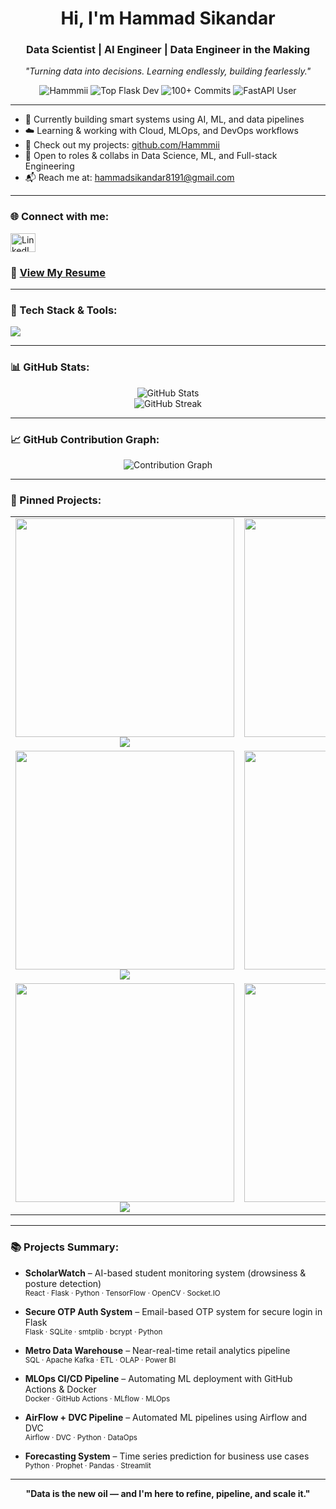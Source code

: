 <h1 align="center">Hi, I'm Hammad Sikandar</h1>
<h3 align="center">Data Scientist | AI Engineer | Data Engineer in the Making</h3>

<p align="center">
  <em>"Turning data into decisions. Learning endlessly, building fearlessly."</em>
</p>

<p align="center">
  <img src="https://komarev.com/ghpvc/?username=Hammmii&label=Profile%20views&color=0e75b6&style=flat" alt="Hammmii" />
  <img src="https://img.shields.io/badge/Top%20Flask%20Dev-%231572B6.svg?style=flat&logo=flask&logoColor=white" alt="Top Flask Dev" />
  <img src="https://img.shields.io/badge/100%2B%20Commits-%2300C853.svg?style=flat&logo=github&logoColor=white" alt="100+ Commits" />
  <img src="https://img.shields.io/badge/FastAPI%20User-%23009688.svg?style=flat&logo=fastapi&logoColor=white" alt="FastAPI User" />
</p>

---

- 💼 Currently building smart systems using AI, ML, and data pipelines
- ☁️ Learning & working with Cloud, MLOps, and DevOps workflows
- 🧠 Check out my projects: [github.com/Hammmii](https://github.com/Hammmii)
- 🤝 Open to roles & collabs in Data Science, ML, and Full-stack Engineering
- 📬 Reach me at: hammadsikandar8191@gmail.com

---

<h3 align="left">🌐 Connect with me:</h3>
<p align="left">
  <a href="https://linkedin.com/in/hammad-sikandar8191" target="_blank">
    <img align="center" src="https://raw.githubusercontent.com/rahuldkjain/github-profile-readme-generator/master/src/images/icons/Social/linked-in-alt.svg" alt="LinkedIn - Hammad Sikandar" height="30" width="40" />
  </a>
</p>

### 📄 [View My Resume](https://drive.google.com/file/d/1uO3fAiy2ii5abAwLBCccu2s6Bzbx9DA3/view?usp=sharing)

---

<h3 align="left">🔧 Tech Stack & Tools:</h3>
<p align="left">
  <img src="https://skillicons.dev/icons?i=python,flask,tensorflow,pytorch,sklearn,pandas,numpy,sql,mysql,mongodb,sqlite,docker,aws,git,linux,html,css,js,nodejs,express,react&theme=dark" />
</p>

---

<h3 align="left">📊 GitHub Stats:</h3>
<p align="center">
  <img src="https://github-readme-stats.vercel.app/api?username=Hammmii&show_icons=true&theme=tokyonight" alt="GitHub Stats" />
  <br/>
  <img src="https://github-readme-streak-stats.herokuapp.com/?user=Hammmii&theme=tokyonight" alt="GitHub Streak" />
</p>

---

<h3 align="left">📈 GitHub Contribution Graph:</h3>
<p align="center">
  <img src="https://github-readme-activity-graph.vercel.app/graph?username=Hammmii&bg_color=0d1117&color=58a6ff&line=1f6feb&point=58a6ff&area=true&hide_border=true" alt="Contribution Graph" />
</p>

---

<h3 align="left">📅 Pinned Projects:</h3>

<table>
<tr>
  <td align="center">
    <a href="https://github.com/Quttoshii/scholarwatch">
      <img src="https://raw.githubusercontent.com/Hammmii/assets/main/banners/scholarwatch.png" width="350" /><br/>
      <img src="https://github-readme-stats.vercel.app/api/pin/?username=Quttoshii&repo=scholarwatch&theme=tokyonight" />
    </a>
  </td>
  <td align="center">
    <a href="https://github.com/Hammmii/Secure-OTP-Auth-System">
      <img src="https://raw.githubusercontent.com/Hammmii/assets/main/banners/secure-otp.png" width="350" /><br/>
      <img src="https://github-readme-stats.vercel.app/api/pin/?username=Hammmii&repo=Secure-OTP-Auth-System&theme=tokyonight" />
    </a>
  </td>
</tr>
<tr>
  <td align="center">
    <a href="https://github.com/Hammmii/Metro-Data-Warehouse">
      <img src="https://raw.githubusercontent.com/Hammmii/assets/main/banners/metro-warehouse.png" width="350" /><br/>
      <img src="https://github-readme-stats.vercel.app/api/pin/?username=Hammmii&repo=Metro-Data-Warehouse&theme=tokyonight" />
    </a>
  </td>
  <td align="center">
    <a href="https://github.com/Hammmii/innovate-mlops-pipeline">
      <img src="https://raw.githubusercontent.com/Hammmii/assets/main/banners/mlops-pipeline.png" width="350" /><br/>
      <img src="https://github-readme-stats.vercel.app/api/pin/?username=Hammmii&repo=innovate-mlops-pipeline&theme=tokyonight" />
    </a>
  </td>
</tr>
<tr>
  <td align="center">
    <a href="https://github.com/Hammmii/AirFlow-DVC-Data-Engineering-Pipeline">
      <img src="https://raw.githubusercontent.com/Hammmii/assets/main/banners/airflow-dvc.png" width="350" /><br/>
      <img src="https://github-readme-stats.vercel.app/api/pin/?username=Hammmii&repo=AirFlow-DVC-Data-Engineering-Pipeline&theme=tokyonight" />
    </a>
  </td>
  <td align="center">
    <a href="https://github.com/Hammmii/Forecasting-System">
      <img src="https://raw.githubusercontent.com/Hammmii/assets/main/banners/forecasting-system.png" width="350" /><br/>
      <img src="https://github-readme-stats.vercel.app/api/pin/?username=Hammmii&repo=Forecasting-System&theme=tokyonight" />
    </a>
  </td>
</tr>
</table>

---

<h3 align="left">📚 Projects Summary:</h3>

- **ScholarWatch** – AI-based student monitoring system (drowsiness & posture detection)  
  <sub>React · Flask · Python · TensorFlow · OpenCV · Socket.IO</sub>

- **Secure OTP Auth System** – Email-based OTP system for secure login in Flask  
  <sub>Flask · SQLite · smtplib · bcrypt · Python</sub>

- **Metro Data Warehouse** – Near-real-time retail analytics pipeline  
  <sub>SQL · Apache Kafka · ETL · OLAP · Power BI</sub>

- **MLOps CI/CD Pipeline** – Automating ML deployment with GitHub Actions & Docker  
  <sub>Docker · GitHub Actions · MLflow · MLOps</sub>

- **AirFlow + DVC Pipeline** – Automated ML pipelines using Airflow and DVC  
  <sub>Airflow · DVC · Python · DataOps</sub>

- **Forecasting System** – Time series prediction for business use cases  
  <sub>Python · Prophet · Pandas · Streamlit</sub>

---

<p align="center">
  <strong>"Data is the new oil — and I'm here to refine, pipeline, and scale it."</strong>
</p>
